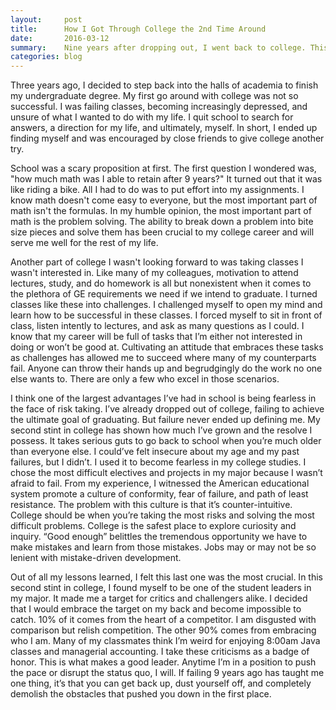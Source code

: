 ```yaml
---
layout:     post
title:      How I Got Through College the 2nd Time Around
date:       2016-03-12
summary:    Nine years after dropping out, I went back to college. This time around, I faced my fears and conquered them soundly. These are my lessons learned.
categories: blog
---
```


Three years ago, I decided to step back into the halls of academia to finish my undergraduate degree. My first go around with college was not so successful. I was failing classes, becoming increasingly depressed, and unsure of what I wanted to do with my life. I quit school to search for answers, a direction for my life, and ultimately, myself. In short, I ended up finding myself and was encouraged by close friends to give college another try.

School was a scary proposition at first. The first question I wondered was, "how much math was I able to retain after 9 years?" It turned out that it was like riding a bike. All I had to do was to put effort into my assignments. I know math doesn't come easy to everyone, but the most important part of math isn't the formulas. In my humble opinion, the most important part of math is the problem solving. The ability to break down a problem into bite size pieces and solve them has been crucial to my college career and will serve me well for the rest of my life.

Another part of college I wasn't looking forward to was taking classes I wasn't interested in. Like many of my colleagues, motivation to attend lectures, study, and do homework is all but nonexistent when it comes to the plethora of GE requirements we need if we intend to graduate. I turned classes like these into challenges. I challenged myself to open my mind and learn how to be successful in these classes. I forced myself to sit in front of class, listen intently to lectures, and ask as many questions as I could. I know that my career will be full of tasks that I’m either not interested in doing or won’t be good at. Cultivating an attitude that embraces these tasks as challenges has allowed me to succeed where many of my counterparts fail. Anyone can throw their hands up and begrudgingly do the work no one else wants to. There are only a few who excel in those scenarios. 

I think one of the largest advantages I’ve had in school is being fearless in the face of risk taking. I’ve already dropped out of college, failing to achieve the ultimate goal of graduating. But failure never ended up defining me. My second stint in college has shown how much I’ve grown and the resolve I possess. It takes serious guts to go back to school when you’re much older than everyone else. I could’ve felt insecure about my age and my past failures, but I didn’t. I used it to become fearless in my college studies. I chose the most difficult electives and projects in my major because I wasn’t afraid to fail. From my experience, I witnessed the American educational system promote a culture of conformity, fear of failure, and path of least resistance. The problem with this culture is that it’s counter-intuitive. College should be when you’re taking the most risks and solving the most difficult problems. College is the safest place to explore curiosity and inquiry. “Good enough” belittles the tremendous opportunity we have to make mistakes and learn from those mistakes. Jobs may or may not be so lenient with mistake-driven development.

Out of all my lessons learned, I felt this last one was the most crucial. In this second stint in college, I found myself to be one of the student leaders in my major. It made me a target for critics and challengers alike. I decided that I would embrace the target on my back and become impossible to catch. 10% of it comes from the heart of a competitor. I am disgusted with comparison but relish competition. The other 90% comes from embracing who I am. Many of my classmates think I’m weird for enjoying 8:00am Java classes and managerial accounting. I take these criticisms as a badge of honor. This is what makes a good leader. Anytime I’m in a position to push the pace or disrupt the status quo, I will. If failing 9 years ago has taught me one thing, it’s that you can get back up, dust yourself off, and completely demolish the obstacles that pushed you down in the first place. 
